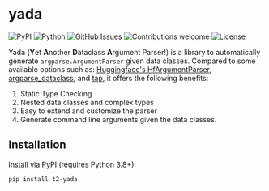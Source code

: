 # yada

![PyPI](https://img.shields.io/pypi/v/t2-yada)
![Python](https://img.shields.io/badge/python-v3.8+-blue.svg)
[![GitHub Issues](https://img.shields.io/github/issues/binh-vu/yada.svg)](https://github.com/binh-vu/yada/issues)
![Contributions welcome](https://img.shields.io/badge/contributions-welcome-orange.svg)
[![License](https://img.shields.io/badge/license-MIT-blue.svg)](https://opensource.org/licenses/MIT)

Yada (**Y**et **A**nother **D**ataclass **A**rgument Parser!) is a library to automatically generate `argparse.ArgumentParser` given data classes. Compared to some available options such as: [Huggingface's HfArgumentParser](https://huggingface.co/transformers/v4.2.2/_modules/transformers/hf_argparser.html), [argparse_dataclass](https://github.com/mivade/argparse_dataclass), and [tap](https://github.com/swansonk14/typed-argument-parser), it offers the following benefits:

1. Static Type Checking
2. Nested data classes and complex types
3. Easy to extend and customize the parser
4. Generate command line arguments given the data classes.

## Installation

Install via PyPI (requires Python 3.8+):

```bash
pip install t2-yada
```
